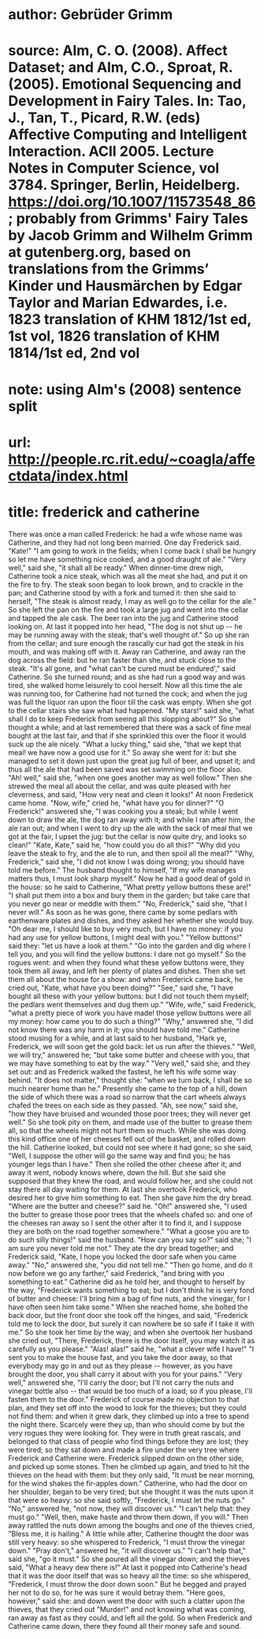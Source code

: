 # author: Gebrüder Grimm
# source: Alm, C. O. (2008). Affect Dataset; and Alm, C.O., Sproat, R. (2005). Emotional Sequencing and Development in Fairy Tales. In: Tao, J., Tan, T., Picard, R.W. (eds) Affective Computing and Intelligent Interaction. ACII 2005. Lecture Notes in Computer Science, vol 3784. Springer, Berlin, Heidelberg. https://doi.org/10.1007/11573548_86; probably from Grimms' Fairy Tales by Jacob Grimm and Wilhelm Grimm at gutenberg.org, based on translations from the Grimms’ Kinder und Hausmärchen by Edgar Taylor and Marian Edwardes, i.e. 1823 translation of KHM 1812/1st ed, 1st vol, 1826 translation of KHM 1814/1st ed, 2nd vol
# note: using Alm's (2008) sentence split
# url: http://people.rc.rit.edu/~coagla/affectdata/index.html
# title: frederick and catherine

There was once a man called Frederick: he had a wife whose name was Catherine, and they had not long been married.
One day Frederick said.
"Kate!"
"I am going to work in the fields; when I come back I shall be hungry so let me have something nice cooked, and a good draught of ale."
"Very well," said she, "it shall all be ready."
When dinner-time drew nigh, Catherine took a nice steak, which was all the meat she had, and put it on the fire to fry.
The steak soon began to look brown, and to crackle in the pan; and Catherine stood by with a fork and turned it: then she said to herself, "The steak is almost ready, I may as well go to the cellar for the ale."
So she left the pan on the fire and took a large jug and went into the cellar and tapped the ale cask.
The beer ran into the jug and Catherine stood looking on.
At last it popped into her head, "The dog is not shut up -- he may be running away with the steak; that's well thought of."
So up she ran from the cellar; and sure enough the rascally cur had got the steak in his mouth, and was making off with it.
Away ran Catherine, and away ran the dog across the field: but he ran faster than she, and stuck close to the steak.
"It's all gone, and "what can't be cured must be endured'," said Catherine.
So she turned round; and as she had run a good way and was tired, she walked home leisurely to cool herself.
Now all this time the ale was running too, for Catherine had not turned the cock; and when the jug was full the liquor ran upon the floor till the cask was empty.
When she got to the cellar stairs she saw what had happened.
"My stars!" said she, "what shall I do to keep Frederick from seeing all this slopping about?"
So she thought a while; and at last remembered that there was a sack of fine meal bought at the last fair, and that if she sprinkled this over the floor it would suck up the ale nicely.
"What a lucky thing," said she, "that we kept that meal! we have now a good use for it."
So away she went for it: but she managed to set it down just upon the great jug full of beer, and upset it; and thus all the ale that had been saved was set swimming on the floor also.
"Ah! well," said she, "when one goes another may as well follow."
Then she strewed the meal all about the cellar, and was quite pleased with her cleverness, and said, "How very neat and clean it looks!"
At noon Frederick came home.
"Now, wife," cried he, "what have you for dinner?"
"O Frederick!" answered she, "I was cooking you a steak; but while I went down to draw the ale, the dog ran away with it; and while I ran after him, the ale ran out; and when I went to dry up the ale with the sack of meal that we got at the fair, I upset the jug: but the cellar is now quite dry, and looks so clean!"
"Kate, Kate," said he, "how could you do all this?"
"Why did you leave the steak to fry, and the ale to run, and then spoil all the meal?"
"Why, Frederick," said she, "I did not know I was doing wrong; you should have told me before."
The husband thought to himself, "If my wife manages matters thus, I must look sharp myself."
Now he had a good deal of gold in the house: so he said to Catherine, "What pretty yellow buttons these are!"
"I shall put them into a box and bury them in the garden; but take care that you never go near or meddle with them."
"No, Frederick," said she, "that I never will."
As soon as he was gone, there came by some pedlars with earthenware plates and dishes, and they asked her whether she would buy.
"Oh dear me, I should like to buy very much, but I have no money: if you had any use for yellow buttons, I might deal with you."
"Yellow buttons!" said they: "let us have a look at them."
"Go into the garden and dig where I tell you, and you will find the yellow buttons: I dare not go myself."
So the rogues went: and when they found what these yellow buttons were, they took them all away, and left her plenty of plates and dishes.
Then she set them all about the house for a show: and when Frederick came back, he cried out, "Kate, what have you been doing?"
"See," said she, "I have bought all these with your yellow buttons: but I did not touch them myself; the pedlars went themselves and dug them up."
"Wife, wife," said Frederick, "what a pretty piece of work you have made! those yellow buttons were all my money: how came you to do such a thing?"
"Why," answered she, "I did not know there was any harm in it; you should have told me."
Catherine stood musing for a while, and at last said to her husband, "Hark ye, Frederick, we will soon get the gold back: let us run after the thieves."
"Well, we will try," answered he; "but take some butter and cheese with you, that we may have something to eat by the way."
"Very well," said she; and they set out: and as Frederick walked the fastest, he left his wife some way behind.
"It does not matter," thought she: "when we turn back, I shall be so much nearer home than he."
Presently she came to the top of a hill, down the side of which there was a road so narrow that the cart wheels always chafed the trees on each side as they passed.
"Ah, see now," said she, "how they have bruised and wounded those poor trees; they will never get well."
So she took pity on them, and made use of the butter to grease them all, so that the wheels might not hurt them so much.
While she was doing this kind office one of her cheeses fell out of the basket, and rolled down the hill.
Catherine looked, but could not see where it had gone; so she said, "Well, I suppose the other will go the same way and find you; he has younger legs than I have."
Then she rolled the other cheese after it; and away it went, nobody knows where, down the hill.
But she said she supposed that they knew the road, and would follow her, and she could not stay there all day waiting for them.
At last she overtook Frederick, who desired her to give him something to eat.
Then she gave him the dry bread.
"Where are the butter and cheese?" said he.
"Oh!" answered she, "I used the butter to grease those poor trees that the wheels chafed so: and one of the cheeses ran away so I sent the other after it to find it, and I suppose they are both on the road together somewhere."
"What a goose you are to do such silly things!" said the husband.
"How can you say so?" said she; "I am sure you never told me not."
They ate the dry bread together; and Frederick said, "Kate, I hope you locked the door safe when you came away."
"No," answered she, "you did not tell me."
"Then go home, and do it now before we go any farther," said Frederick, "and bring with you something to eat."
Catherine did as he told her, and thought to herself by the way, "Frederick wants something to eat; but I don't think he is very fond of butter and cheese: I'll bring him a bag of fine nuts, and the vinegar, for I have often seen him take some."
When she reached home, she bolted the back door, but the front door she took off the hinges, and said, "Frederick told me to lock the door, but surely it can nowhere be so safe if I take it with me."
So she took her time by the way; and when she overtook her husband she cried out, "There, Frederick, there is the door itself, you may watch it as carefully as you please."
"Alas! alas!" said he, "what a clever wife I have!"
"I sent you to make the house fast, and you take the door away, so that everybody may go in and out as they please -- however, as you have brought the door, you shall carry it about with you for your pains."
"Very well," answered she, "I'll carry the door; but I'll not carry the nuts and vinegar bottle also -- that would be too much of a load; so if you please, I'll fasten them to the door."
Frederick of course made no objection to that plan, and they set off into the wood to look for the thieves; but they could not find them: and when it grew dark, they climbed up into a tree to spend the night there.
Scarcely were they up, than who should come by but the very rogues they were looking for.
They were in truth great rascals, and belonged to that class of people who find things before they are lost; they were tired; so they sat down and made a fire under the very tree where Frederick and Catherine were.
Frederick slipped down on the other side, and picked up some stones.
Then he climbed up again, and tried to hit the thieves on the head with them: but they only said, "It must be near morning, for the wind shakes the fir-apples down."
Catherine, who had the door on her shoulder, began to be very tired; but she thought it was the nuts upon it that were so heavy: so she said softly, "Frederick, I must let the nuts go."
"No," answered he, "not now, they will discover us."
"I can't help that: they must go."
"Well, then, make haste and throw them down, if you will."
Then away rattled the nuts down among the boughs and one of the thieves cried, "Bless me, it is hailing."
A little while after, Catherine thought the door was still very heavy: so she whispered to Frederick, "I must throw the vinegar down."
"Pray don't," answered he, "it will discover us."
"I can't help that," said she, "go it must."
So she poured all the vinegar down; and the thieves said, "What a heavy dew there is!"
At last it popped into Catherine's head that it was the door itself that was so heavy all the time: so she whispered, "Frederick, I must throw the door down soon."
But he begged and prayed her not to do so, for he was sure it would betray them.
"Here goes, however," said she: and down went the door with such a clatter upon the thieves, that they cried out "Murder!" and not knowing what was coming, ran away as fast as they could, and left all the gold.
So when Frederick and Catherine came down, there they found all their money safe and sound.
